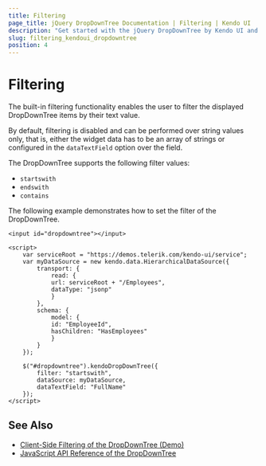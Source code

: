 ```yaml
---
title: Filtering
page_title: jQuery DropDownTree Documentation | Filtering | Kendo UI
description: "Get started with the jQuery DropDownTree by Kendo UI and filter the displayed items of the widget by their text value."
slug: filtering_kendoui_dropdowntree
position: 4
---
```


# Filtering

The built-in filtering functionality enables the user to filter the displayed DropDownTree items by their text value.

By default, filtering is disabled and can be performed over string values only, that is, either the widget data has to be an array of strings or configured in the `dataTextField` option over the field.

The DropDownTree supports the following filter values:

* `startswith`
* `endswith`
* `contains`

The following example demonstrates how to set the filter of the DropDownTree.

    <input id="dropdowntree"></input>

    <script>
        var serviceRoot = "https://demos.telerik.com/kendo-ui/service";
        var myDataSource = new kendo.data.HierarchicalDataSource({
            transport: {
                read: {
                url: serviceRoot + "/Employees",
                dataType: "jsonp"
                }
            },
            schema: {
                model: {
                id: "EmployeeId",
                hasChildren: "HasEmployees"
                }
            }
        });

        $("#dropdowntree").kendoDropDownTree({
            filter: "startswith",
            dataSource: myDataSource,
            dataTextField: "FullName"
        });
    </script>

## See Also

* [Client-Side Filtering of the DropDownTree (Demo)](https://demos.telerik.com/kendo-ui/dropdowntree/client-filtering)
* [JavaScript API Reference of the DropDownTree](/api/javascript/ui/dropdowntree)
